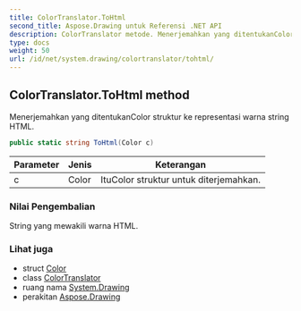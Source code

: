 ```yaml
---
title: ColorTranslator.ToHtml
second_title: Aspose.Drawing untuk Referensi .NET API
description: ColorTranslator metode. Menerjemahkan yang ditentukanColor struktur ke representasi warna string HTML.
type: docs
weight: 50
url: /id/net/system.drawing/colortranslator/tohtml/
---
```

## ColorTranslator.ToHtml method

Menerjemahkan yang ditentukanColor struktur ke representasi warna string HTML.

```csharp
public static string ToHtml(Color c)
```

| Parameter | Jenis | Keterangan |
| --- | --- | --- |
| c | Color | ItuColor struktur untuk diterjemahkan. |

### Nilai Pengembalian

String yang mewakili warna HTML.

### Lihat juga

* struct [Color](../../color/)
* class [ColorTranslator](../)
* ruang nama [System.Drawing](../../colortranslator/)
* perakitan [Aspose.Drawing](../../../)


